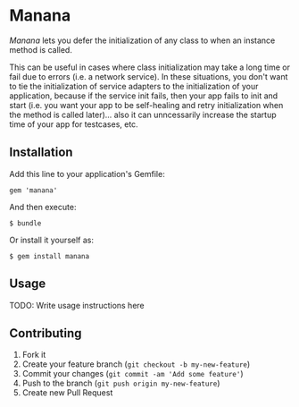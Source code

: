 # Manana

*Manana* lets you defer the initialization of any class to when an instance method is called.

This can be useful in cases where class initialization may take a long time or fail due to errors (i.e. a network service). 
In these situations, you don't want to tie the initialization of service adapters to the initialization of your application, 
because if the service init fails, then your app fails to init and start (i.e. you want your app to be self-healing and 
retry initialization when the method is called later)... also it can unncessarily increase the startup
time of your app for testcases, etc.

## Installation

Add this line to your application's Gemfile:

    gem 'manana'

And then execute:

    $ bundle

Or install it yourself as:

    $ gem install manana

## Usage

TODO: Write usage instructions here

## Contributing

1. Fork it
2. Create your feature branch (`git checkout -b my-new-feature`)
3. Commit your changes (`git commit -am 'Add some feature'`)
4. Push to the branch (`git push origin my-new-feature`)
5. Create new Pull Request
